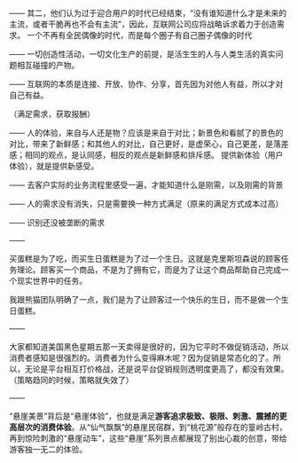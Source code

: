——
其二，他们认为过于迎合用户的时代已经结束，“没有谁知道什么才是未来的主流，或者干脆再也不会有主流”，因此，互联网公司应将战略诉求着力于创造需求。
一个不再有全民偶像的时代，而是每个圈子有自己圈子偶像的时代

——
一切创造性活动，一切文化生产的前提，是活生生的人与人类生活的真实问题相互碰撞的产物。

——
互联网的本质是连接、开放、协作、分享，首先因为对他人有益，所以才对自己有益。

（满足需求，获取报酬）

——
人的体验，来自与人还是物？应该是来自于对比；新景色和看腻了的景色的对比，带来了新鲜感；和其他人的对比，自己更好，是虚荣心，自己更差，是落差感；相同的观点，是认同感，相反的观点是新鲜感和排斥感。
提供新体验（用户体验），就是提供新感受。

——
去客户实际的业务流程里感受一遍，才能知道什么是刚需，以及刚需的背景

——
人的需求没有消失，只是需要换一种方式满足（原来的满足方式成本过高）

——
识别还没被垄断的需求

——

买蛋糕是为了吃，而买生日蛋糕是为了过一个生日。这就是克里斯坦森说的顾客任务理论。顾客买一个商品，不是为了拥有它，而是为了让这个商品帮助自己完成一个现实世界中的任务。

我跟熊猫团队明确了一点，我们是为了让顾客过一个快乐的生日，而不是做一个生日蛋糕。

——

大家都知道美国黑色星期五那一天卖得是很好的，因为它平时不做促销活动，所以消费者感知是很强烈的。消费者为什么变得麻木呢？因为促销是常态化的了。所以，无论是平台相互打价格战，还是说平台促销规则透明度更高了，都没有效果。（策略趋同的时候，策略就失效了）

——

“悬崖美景”背后是“悬崖体验”，也就是满足**游客追求极致、极限、刺激、震撼的更高层次的消费体验**。从“仙气飘飘”的悬崖民宿群，到“桃花源”般存在的篁岭古村，再到惊险刺激的“悬崖动车”，这些“悬崖”系列景点都展现了别出心裁的创意，带给游客独一无二的体验。

